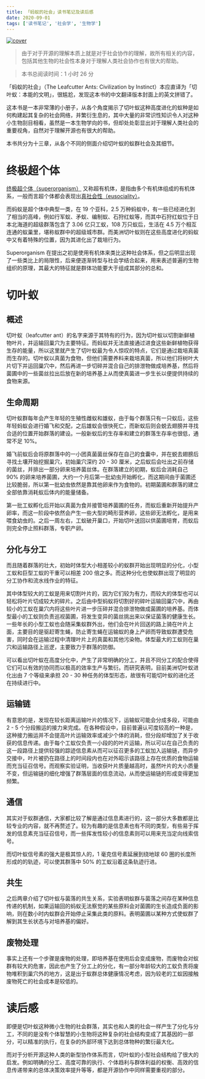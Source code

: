 ```yaml
---
title: 「蚂蚁的社会」读书笔记及读后感
date: 2020-09-01
tags: ['读书笔记', '社会学', '生物学']
---
```


[![cover](/images/books/the_leafcutter_ants_cover.png?imageMogr2/thumbnail/x300)](https://www.amazon.com/Leafcutter-Ants-Civilization-Instinct-ebook/dp/B004C436AQ)

> 由于对于开源的理解本质上就是对于社会协作的理解，故所有相关的内容，包括其他生物的社会性本身对于理解人类社会协作也有很大的帮助。

> 本书总阅读时间：1 小时 26 分

「蚂蚁的社会」（The Leafcutter Ants: Civilization by Instinct）本应直译为「切叶蚁：本能的文明」，很尴尬，发现这本书的中文翻译版本封面上的英文拼错了。

这本书是一本非常薄的小册子，从各个角度揭示了切叶蚁这种高度进化的蚁种是如何构建起其复杂的社会网络，并繁衍生息的，其中大量的非常识性知识令人对这种小生物刮目相看，虽然是一本生物学向的书，但却处处彰显出对于理解人类社会的重要视角，自然对于理解开源也有很大的帮助。

本书共分为十三章，从各个不同的侧面介绍切叶蚁的蚁群社会及其细节。

# 终极超个体

[终极超个体（superorganism）](https://zh.wikipedia.org/wiki/%E8%B6%85%E4%B8%AA%E4%BD%93) 又称超有机体，是指由多个有机体组成的有机体系，一般而言超个体都会表现出[真社会性（eusociality）](https://zh.wikipedia.org/wiki/%E7%9C%9F%E7%A4%BE%E6%9C%83%E6%80%A7)。

而蚂蚁是超个体中典型一类，在 19 个亚科，2.5 万种蚂蚁中，有一些已经进化到了相当的高峰，例如行军蚁、矛蚁、编制蚁、石狩红蚁等，而其中石狩红蚁位于日本北海道的超级群落包含了 3.06 亿只工蚁，108 万只蚁后，生活在 4.5 万个相互连通的蚁巢里，堪称蚁群中的超级城市群。而美洲切叶蚁则在这些高度进化的蚂蚁中又有着特殊的位置，因为其进化出了栽培行为。

Superorganism 在提出之初是使用有机体来类比这种社会体系，但之后明显出现了一些类比上的局限性，后来便逐渐转型与社会学结合起来，用来表述普遍的生物组织的原理，其最大的特征就是群体功能要大于组成其部分的总和。

# 切叶蚁

## 概述

切叶蚁（leafcutter ant）的名字来源于其特有的行为，因为切叶蚁以切割新鲜植物叶片，并运输回巢穴为主要特征。而蚂蚁并无法直接通过进食这些新鲜植物获得生存的能量，所以这里就产生了切叶蚁最为令人惊叹的特点，它们是通过栽培真菌而生存的。切叶蚁以真菌为食物，但他们需要养料来栽培真菌，所以他们将树叶大片切下并运回巢穴中，然后再进一步切碎并混合自己的排泄物做成培养基，然后将菌圃中的一些菌丝拉出后放在新的培养基上从而使真菌进一步生长以便提供持续的食物来源。

## 生命周期

切叶蚁群每年会产生年轻的生殖性雌蚁和雄蚁，由于每个群落只有一只蚁后，这些年轻蚂蚁会进行婚飞和交配，之后雄蚁会很快死亡，而新蚁后则会蜕去翅膀并寻找合适的位置开始群落的建设。一般新蚁后的生存率和建立的群落生存率也很低，通常不足 10%。

婚飞前蚁后会将原群落中的一小团真菌菌丝保存在自己的食囊中，并在蜕去翅膀后寻找土壤开始挖掘巢穴，初始巢穴深约 20 - 30 厘米，之后蚁后会吐出之前存储的菌丝，并排出一部分卵来培养菌丝体。在群落建立的初期，蚁后会消耗自己 90% 的卵来培养菌圃，大约一个月后第一批幼虫开始孵化，而这期间由于菌圃还比较脆弱，所以第一批幼虫依然是靠其他卵来作为食物的。初期菌圃和群落的建立全部依靠消耗蚁后体内的能量储备。

第一批工蚁孵化后开始以真菌为食并接管培养菌圃的任务，而蚁后重新开始提升产卵率，而这一阶段中依然会产生一些大型的畸形营养卵，这些卵无法孵化，是用来喂食幼虫的。之后一周左右，工蚁破开巢口，开始切叶送回以供菌圃培育，而蚁后则完全停止照料群落，专职产卵。

## 分化与分工

而且随着群落的壮大，初始时体型大小相差较小的蚁群开始出现明显的分化，小型工蚁和巨型工蚁的干重可以相差 200 倍之多。而这种分化也使蚁群出现了明显的分工协作和流水线作业的特征。

其中体型较大的工蚁是用来切割叶片的，因为它们较为有力，而较大的体型也可以轻松将叶片切成较大的碎片。之后由中型蚂蚁将切割好的碎叶运输回巢穴中，再由较小的工蚁在巢穴内将这些叶片进一步压碎并混合排泄物做成菌圃的培养基。而体型最小的工蚁则负责巡视菌圃，将发生变异的菌丝挑出来以保证菌落的健康生长。一些年长的小型工蚁也会随采集蚁群外出，他们会在叶片回送的路上骑在叶片上面，主要目的是驱赶寄生蝇，防止寄生蝇在运输蚁的身上产卵而导致蚁群遭受危害，同时会在运输过程中清理叶片上的真菌和其他污染物。体型最大的工蚁则在巢穴和运输路径上巡逻，主要致力于群落的防御。

可以看出切叶蚁在高度分化中，产生了非常明确的分工，并且不同分工的配合使得它们可以有效的协同而以极高的效率生产与繁衍。而研究表明，目前美洲切叶蚁进化出由 7 个等级来承担 20 - 30 种任务的体型形态，故很有可能切叶蚁的进化还在持续进行中。

## 运输链

有意思的是，发现在较长距离运输叶片的情况下，运输蚁可能会分成多段，可能由 2 - 5 个分段搬运的接力来完成。在各种假设中，目前普遍认可度较高的一种是，这种接力搬运并不会提高叶片运输效率或减少个体的消耗，但分段却增加了关于收获的信息传递。由于每个工蚁仅负责一小段的的叶片运输，所以可以在自己负责的这一段路径上提供较强的踪迹信息素从而可以征召更多的工蚁加入运输链，而异步交接中，叶片被扔在路径上的时间段内也在对外昭示该路径上存在优质的食物运输而充当征召信号。而观察实验证明，当收获叶片质量越高时，虽然叶片的大小质量不变，但运输链的细化增强了群落层面的信息流动，从而使运输链的形成变得更加频繁。

## 通信

其实对于蚁群通信，大家都比较了解是通过信息素进行的，这一部分大多数都是比较专业的内容，就不再赘述了。较为有趣的是信息素也有不同的类型，有些易于挥发的信息素充当征召信号，而一些挥发性较小的信息素则可以用来充当定向线索信号。

而切叶蚁信号素的强大是极其惊人的，1 毫克信号素延展到绕地球 60 圈的长度所形成的的轨迹，可以使其群落中 50% 的工蚁沿着这条轨迹行进。

## 共生

之后两章介绍了切叶蚁与菌落的共生关系，实验表明蚁群与菌落之间存在某种信息传递的机制，如果运输回的蚂蚁无法察觉的某些原料会对菌圃的生长造成负面的影响，则在数小时内蚁群会开始停止采集此类的原料。表明菌圃以某种方式使蚁群了解到其生长状态与对培养基的偏好。

## 废物处理

事实上还有一个步骤是废物的处理，即培养基在使用后会变成废物，而废物会对蚁群有较大的危害，因此也产生了分工上的分化，有一部分年龄较大的工蚁负责将废物堆积到巢穴外的地方，这是出于蚁群总体健康情况考虑，因为较老的工蚁因接触废物死亡的社会成本是较低的。

# 读后感

即便是切叶蚁这种微小生物的社会群落，其实也和人类的社会一样产生了分化与分工，不同的是没有个体智慧的小生物将这种复杂的社会结构变成了其基因的一部分，可以精准的执行，在复杂的外部环境下达到总体物种的繁衍最大化。

而对于分析开源这种人类的新型协作体系而言，切叶蚁的小型社会结构给了很大的启发。例如明确的分工、高度可靠的执行、个体趋利与群体利益的权衡、高效的信息传递带来的总体决策效率提升等等，都是开源协作中同样需要重视的部分。
